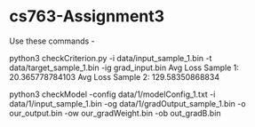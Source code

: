 # cs763-Assignment3

Use these commands -

python3 checkCriterion.py -i data/input_sample_1.bin -t data/target_sample_1.bin -ig grad_input.bin
Avg Loss Sample 1: 20.365778784103
Avg Loss Sample 2: 129.58350868834

python3 checkModel -config data/1/modelConfig_1.txt -i data/1/input_sample_1.bin -og data/1/gradOutput_sample_1.bin -o our_output.bin -ow our_gradWeight.bin -ob out_gradB.bin
